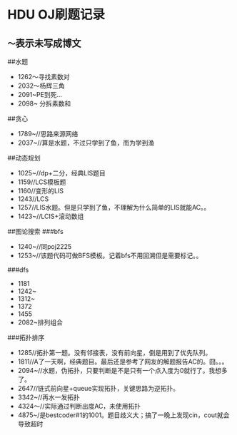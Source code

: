 HDU OJ刷题记录
=============
`～`表示未写成博文
---------------
##水题
* 1262～寻找素数对
* 2032～杨辉三角
* 2091~PE到死...
* 2098~ 分拆素数和

##贪心
* 1789~//思路来源网络
* 2037~//算是水题，不过只学到了鱼，而为学到渔

##动态规划
* 1025~//dp+二分，经典LIS题目
* 1159//LCS模板题
* 1160//变形的LIS
* 1243//LCS
* 1257//LIS水题。但是只学到了鱼，不理解为什么简单的LIS就能AC。。
* 1423~//LCIS+滚动数组

##图论搜索
###bfs
* 1240~//同poj2225
* 1253~//该题代码可做BFS模板。记着bfs不用回溯但是需要标记。。

###dfs
* 1181
* 1242~
* 1312~
* 1372
* 1455
* 2082~排列组合

###拓扑排序
* 1285//拓扑第一题。没有邻接表，没有前向星，倒是用到了优先队列。
* 1811//A了一天啊，经典题目。最后还是参考了网友的解题报告AC的。囧。。。
* 2094~//水题，伪拓扑，只要判断是不是只有一个点入度为0就行了。我想多了。
* 2647//链式前向星+queue实现拓扑，关键思路为逆拓扑。
* 3342~//再水一发拓扑
* 4324～//实际通过判断出度AC，未使用拓扑
* 4875~/是bestcoder#1的1001。题目歧义大；搞了一晚上发现cin，cout就会导致超时
